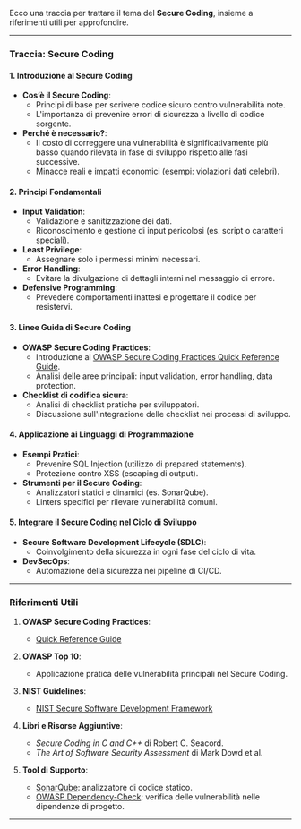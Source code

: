 Ecco una traccia per trattare il tema del **Secure Coding**, insieme a riferimenti utili per approfondire.

---

### **Traccia: Secure Coding**

#### **1. Introduzione al Secure Coding**
- **Cos’è il Secure Coding**:
  - Principi di base per scrivere codice sicuro contro vulnerabilità note.
  - L'importanza di prevenire errori di sicurezza a livello di codice sorgente.
- **Perché è necessario?**:
  - Il costo di correggere una vulnerabilità è significativamente più basso quando rilevata in fase di sviluppo rispetto alle fasi successive.
  - Minacce reali e impatti economici (esempi: violazioni dati celebri).

#### **2. Principi Fondamentali**
- **Input Validation**:
  - Validazione e sanitizzazione dei dati.
  - Riconoscimento e gestione di input pericolosi (es. script o caratteri speciali).
- **Least Privilege**:
  - Assegnare solo i permessi minimi necessari.
- **Error Handling**:
  - Evitare la divulgazione di dettagli interni nel messaggio di errore.
- **Defensive Programming**:
  - Prevedere comportamenti inattesi e progettare il codice per resistervi.

#### **3. Linee Guida di Secure Coding**
- **OWASP Secure Coding Practices**:
  - Introduzione al [OWASP Secure Coding Practices Quick Reference Guide](https://cheatsheetseries.owasp.org/cheatsheets/Secure_Coding_Practices_-_Quick_Reference_Guide.html).
  - Analisi delle aree principali: input validation, error handling, data protection.
- **Checklist di codifica sicura**:
  - Analisi di checklist pratiche per sviluppatori.
  - Discussione sull'integrazione delle checklist nei processi di sviluppo.

#### **4. Applicazione ai Linguaggi di Programmazione**
- **Esempi Pratici**:
  - Prevenire SQL Injection (utilizzo di prepared statements).
  - Protezione contro XSS (escaping di output).
- **Strumenti per il Secure Coding**:
  - Analizzatori statici e dinamici (es. SonarQube).
  - Linters specifici per rilevare vulnerabilità comuni.

#### **5. Integrare il Secure Coding nel Ciclo di Sviluppo**
- **Secure Software Development Lifecycle (SDLC)**:
  - Coinvolgimento della sicurezza in ogni fase del ciclo di vita.
- **DevSecOps**:
  - Automazione della sicurezza nei pipeline di CI/CD.

---

### **Riferimenti Utili**
1. **OWASP Secure Coding Practices**:
   - [Quick Reference Guide](https://cheatsheetseries.owasp.org/cheatsheets/Secure_Coding_Practices_-_Quick_Reference_Guide.html)

2. **OWASP Top 10**:
   - Applicazione pratica delle vulnerabilità principali nel Secure Coding.

3. **NIST Guidelines**:
   - [NIST Secure Software Development Framework](https://csrc.nist.gov/publications/detail/sp/800-218/final)

4. **Libri e Risorse Aggiuntive**:
   - *Secure Coding in C and C++* di Robert C. Seacord.
   - *The Art of Software Security Assessment* di Mark Dowd et al.

5. **Tool di Supporto**:
   - [SonarQube](https://www.sonarqube.org/): analizzatore di codice statico.
   - [OWASP Dependency-Check](https://owasp.org/www-project-dependency-check/): verifica delle vulnerabilità nelle dipendenze di progetto.

---